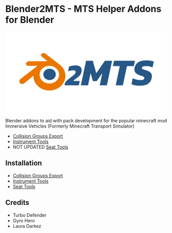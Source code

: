 # Blender2MTS - MTS Helper Addons for Blender

![Blender2MTS Banner](/wiki_images/social_banner.png)

Blender addons to aid with pack development for the popular minecraft mod Immersive Vehicles (Formerly Minecraft Transport Simulator)

* [Collision Groups Export](https://github.com/RishiMenon2004/Blender2MTS-Addons/blob/main/mts_collisions_exporter/mts_collision_group_exporter.py)
* [Instrument Tools](https://github.com/RishiMenon2004/Blender2MTS-Addons/blob/main/mts_instrument_pos/Blender2MTS%20-%20Instrument%20Tools.zip)
* NOT UPDATED [Seat Tools](https://github.com/RishiMenon2004/Blender2MTS-Addons/blob/main/mts_seat_pos/mts_seat_tool.py)

## Installation

* [Collision Groups Export](https://github.com/RishiMenon2004/Blender2MTS-Addons/wiki/Collisions-Exporter-Addon)
* [Instrument Tools](https://github.com/RishiMenon2004/Blender2MTS-Addons/wiki/Instrument-Tools-Addon)
* [Seat Tools](https://github.com/RishiMenon2004/Blender2MTS-Addons/wiki/Seat-Tools-Addon)

## Credits

* Turbo Defender
* Gyro Hero
* Laura Darkez
